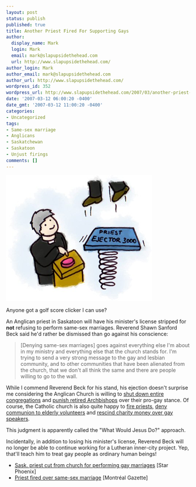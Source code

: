 ```yaml
---
layout: post
status: publish
published: true
title: Another Priest Fired For Supporting Gays
author:
  display_name: Mark
  login: Mark
  email: mark@slapupsidethehead.com
  url: http://www.slapupsidethehead.com/
author_login: Mark
author_email: mark@slapupsidethehead.com
author_url: http://www.slapupsidethehead.com/
wordpress_id: 352
wordpress_url: http://www.slapupsidethehead.com/2007/03/another-priest-fired/
date: '2007-03-12 06:00:20 -0400'
date_gmt: '2007-03-12 11:00:20 -0400'
categories:
- Uncategorized
tags:
- Same-sex marriage
- Anglicans
- Saskatchewan
- Saskatoon
- Unjust firings
comments: []
---
```

![Priest Ejector 3000](/wp-content/media/2007/03/priest-ejector.jpg)

Anyone got a golf score clicker I can use?

An Anglican priest in Saskatoon will have his minister's license stripped for **not** refusing to perform same-sex marriages. Reverend Shawn Sanford Beck said he'd rather be dismissed than go against his conscience:

> [Denying same-sex marriages] goes against everything else I'm about in my ministry and everything else that the church stands for. I'm trying to send a very strong message to the gay and lesbian community, and to other communities that have been alienated from the church, that we don't all think the same and there are people willing to go to the wall.

While I commend Reverend Beck for his stand, his ejection doesn't surprise me considering the Anglican Church is willing to [shut down entire congregations](http://www.slapupsidethehead.com/2007/02/church-threatened-shutdown/ "No church for anybody!") and [punish retired Archbishops](http://www.slapupsidethehead.com/2006/10/church-suspends-archibishop/ "Even a lifetime of service won't excuse compassion") over their pro-gay stance. Of course, the Catholic church is also quite happy to [fire priests](http://www.slapupsidethehead.com/2007/02/priest-removed/ "For not firing someone gay, no less"), [deny communion to elderly volunteers](http://www.slapupsidethehead.com/2006/12/church-refuses-communion/ "No wafer for you!") and [rescind charity money over gay speakers](http://www.slapupsidethehead.com/2006/10/church-rescinds-peace-funding/ "The church shan't support something as unholy as peace").

This judgment is apparently called the "What Would Jesus Do?" approach.

Incidentally, in addition to losing his minister's license, Reverend Beck will no longer be able to continue working for a Lutheran inner-city project. Yep, that'll teach him to treat gay people as ordinary human beings!

- [Sask. priest cut from church for performing gay marriages](http://www.canada.com/topics/news/national/story.html?id=0355bc9c-5c97-47aa-a38c-437af135850d&k=25857) [Star Phoenix]
- [Priest fired over same-sex marriage](http://www.canada.com/montrealgazette/news/story.html?id=44939676-75f6-4dae-808e-ed2f1d7f97a3) [Montréal Gazette]
